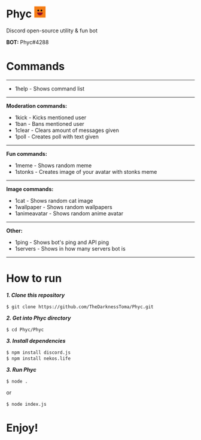 # Phyc <img src="images/phyc.jpg" width="30" title="hover text">
Discord open-source utility &amp; fun bot

**BOT:** Phyc#4288

# Commands
---
- 1help - Shows command list
---
**Moderation commands:**
- 1kick - Kicks mentioned user
- 1ban - Bans mentioned user
- 1clear - Clears amount of messages given
- 1poll - Creates poll with text given
---
**Fun commands:**
- 1meme - Shows random meme
- 1stonks - Creates image of your avatar with stonks meme
---
**Image commands:**
- 1cat - Shows random cat image
- 1wallpaper - Shows random wallpapers
- 1animeavatar - Shows random anime avatar
---
**Other:**
- 1ping - Shows bot's ping and API ping
- 1servers - Shows in how many servers bot is
---

# How to run

***1. Clone this repository***
```
$ git clone https://github.com/TheDarknessToma/Phyc.git
```
***2. Get into Phyc directory***
```
$ cd Phyc/Phyc
```
***3. Install dependencies***
```
$ npm install discord.js
$ npm install nekos.life
```
***3. Run Phyc***
```
$ node .
```
or
```
$ node index.js
```

# Enjoy!
